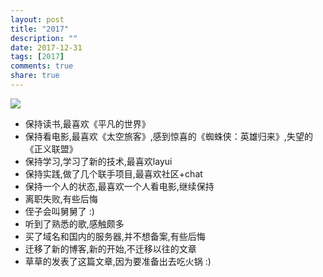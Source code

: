 ```yaml
---
layout: post
title: "2017"
description: ""
date: 2017-12-31
tags: [2017]
comments: true
share: true
---
```


![](http://oih7sazbd.bkt.clouddn.com/2017.jpg)
- 保持读书,最喜欢《平凡的世界》
- 保持看电影,最喜欢《太空旅客》,感到惊喜的《蜘蛛侠：英雄归来》,失望的《正义联盟》
- 保持学习,学习了新的技术,最喜欢layui
- 保持实践,做了几个联手项目,最喜欢社区+chat
- 保持一个人的状态,最喜欢一个人看电影,继续保持
- 离职失败,有些后悔
- 侄子会叫舅舅了 :)
- 听到了熟悉的歌,感触颇多
- 买了域名和国内的服务器,并不想备案,有些后悔
- 迁移了新的博客,新的开始,不迁移以往的文章
- 草草的发表了这篇文章,因为要准备出去吃火锅 :)
